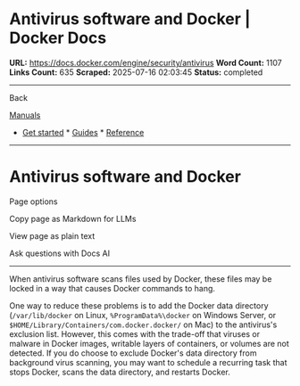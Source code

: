 # Antivirus software and Docker | Docker Docs

**URL:** https://docs.docker.com/engine/security/antivirus
**Word Count:** 1107
**Links Count:** 635
**Scraped:** 2025-07-16 02:03:45
**Status:** completed

---

Back

[Manuals](https://docs.docker.com/manuals/)

  * [Get started](https://docs.docker.com/get-started/)   * [Guides](https://docs.docker.com/guides/)   * [Reference](https://docs.docker.com/reference/)

* * *

# Antivirus software and Docker

Page options

Copy page as Markdown for LLMs

View page as plain text

Ask questions with Docs AI

* * *

When antivirus software scans files used by Docker, these files may be locked in a way that causes Docker commands to hang.

One way to reduce these problems is to add the Docker data directory \(`/var/lib/docker` on Linux, `%ProgramData%\docker` on Windows Server, or `$HOME/Library/Containers/com.docker.docker/` on Mac\) to the antivirus's exclusion list. However, this comes with the trade-off that viruses or malware in Docker images, writable layers of containers, or volumes are not detected. If you do choose to exclude Docker's data directory from background virus scanning, you may want to schedule a recurring task that stops Docker, scans the data directory, and restarts Docker.